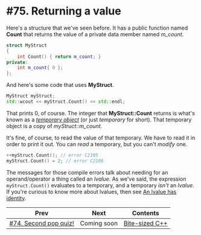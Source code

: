 # #75. Returning a value

Here's a structure that we've seen before. It has a public function named **Count** that returns the value of a private data member named *m_count*.

```cpp
struct MyStruct
{
    int Count() { return m_count; }
private:
    int m_count{ 0 };
};
```

And here's some code that uses **MyStruct**.

```cpp
MyStruct myStruct;
std::wcout << myStruct.Count() << std::endl;
```

That prints 0, of course. The integer that **MyStruct::Count** returns is what's known as a [*temporary object*](https://docs.microsoft.com/cpp/cpp/temporary-objects) (or just *temporary* for short). That temporary object is a copy of *myStruct::m_count*.

It's fine, of course, to read the value of that temporary. We have to read it in order to print it out. You can *read* a temporary, but you can't *modify* one.

```cpp
++myStruct.Count(); // error C2105
myStruct.Count() = 2; // error C2106
```

The messages for those compile errors talk about needing for an operand/operator a thing called an *lvalue*. As we've said, the expression `myStruct.Count()` evaluates to a temporary, and a temporary *isn't* an *lvalue*. If you're curious to know more about lvalues, then see [An lvalue has identity](https://docs.microsoft.com/windows/uwp/cpp-and-winrt-apis/cpp-value-categories#an-lvalue-has-identity).

|Prev|Next|Contents|
|-|-|-|
|[#74. Second pop quiz!](074.md)|Coming soon|[Bite-sized C++](../README.md)|
